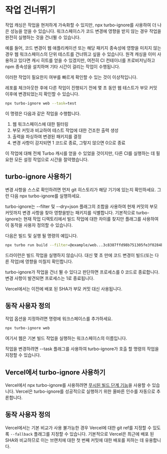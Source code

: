 # 작업 건너뛰기

작업 캐싱은 작업을 현저하게 가속화할 수 있지만, npx turbo-ignore를 사용하여 더 나은 성능을 얻을 수 있습니다. 워크스페이스가 코드 변경에 영향을 받지 않는 경우 작업을 완전히 실행하는 것을 건너뛸 수 있습니다.

예를 들어, 코드 변경이 웹 애플리케이션 또는 해당 패키지 종속성에 영향을 미치지 않는 경우 웹 워크스페이스의 단위 테스트를 건너뛰고 싶을 수 있습니다. 원격 캐싱을 이미 사용하고 있다면 캐시 히트를 얻을 수 있겠지만, 여전히 CI 컨테이너를 프로비저닝하고 npm 종속성을 설치하며 기타 시간이 걸리는 작업이 수행됩니다.

이러한 작업이 필요한지 여부를 빠르게 확인할 수 있는 것이 이상적입니다.

레포를 체크아웃한 후에 다른 작업이 진행되기 전에 몇 초 동안 웹 테스트가 부모 커밋 이후에 변경되었는지 확인할 수 있습니다.

```bash
npx turbo-ignore web --task=test
```

이 명령은 다음과 같은 작업을 수행합니다.

1.  웹 워크스페이스에 대한 필터링
2.  부모 커밋과 비교하여 테스트 작업에 대한 건조한 출력 생성
3.  출력을 파싱하여 변경된 패키지를 결정
4.  변경 사항이 감지되면 1 코드로 종료, 그렇지 않으면 0으로 종료

이 작업에 대해 전체 Turbo 캐시를 얻을 수 있었을 것이지만, 다른 CI를 실행하는 데 필요한 모든 설정 작업으로 시간을 절약했습니다.

## turbo-ignore 사용하기

변경 사항을 스스로 확인하려면 먼저 git 히스토리가 해당 기기에 있는지 확인하세요. 그런 다음 npx turbo-ignore를 실행하세요.

turbo-ignore는 --filter 및 --dry=json 플래그의 조합을 사용하여 현재 커밋의 부모 커밋까지 변경 사항을 찾아 영향을받는 패키지를 식별합니다. 기본적으로 turbo-ignore는 현재 작업 디렉토리에서 빌드 작업에 대한 차이를 찾지만 플래그를 사용하여이 동작을 사용자 정의할 수 있습니다.

다음은 빌드 및 실행 될 명령의 예입니다.

```bash
npx turbo run build --filter=@example/web...3c8387ffd98b751305fe3f0284befdd00cbd4610 --dry=json
```

드라이런은 빌드 작업을 실행하지 않습니다. 대신 몇 초 만에 코드 변경이 빌드(또는 다른 작업)에 영향을 미칠지 확인합니다.

turbo-ignore가 작업을 건너 뛸 수 있다고 판단하면 프로세스를 0 코드로 종료합니다. 변경 사항이 발견되면 프로세스는 1로 종료됩니다.

Vercel에서는 이전에 배포 된 SHA가 부모 커밋 대신 사용됩니다.

## 동작 사용자 정의

작업 옵션을 지정하려면 명령에 워크스페이스를 추가하세요.

```bash
npx turbo-ignore web
```

여기서 웹은 기본 빌드 작업을 실행하는 워크스페이스의 이름입니다.

작업을 변경하려면 --task 플래그를 사용하여 turbo-ignore가 호출 할 명령의 작업을 지정할 수 있습니다.

## Vercel에서 turbo-ignore 사용하기

Vercel에서 npx turbo-ignore를 사용하려면 [무시된 빌드 단계 기능](https://vercel.com/docs/projects/overview#ignored-build-step)을 사용할 수 있습니다. Vercel은 turbo-ignore를 성공적으로 실행하기 위한 올바른 인수를 자동으로 추론합니다.

## 동작 사용자 정의

Vercel에서는 기본 비교가 사용 불가능한 경우 Vercel에 대한 git ref를 지정할 수 있도록 `--fallback` 플래그를 지정할 수 있습니다. 기본적으로 Vercel은 최근에 배포 된 SHA와 비교하므로 이는 브랜치에 대한 첫 번째 커밋에 대한 배포를 피하는 데 유용합니다.
